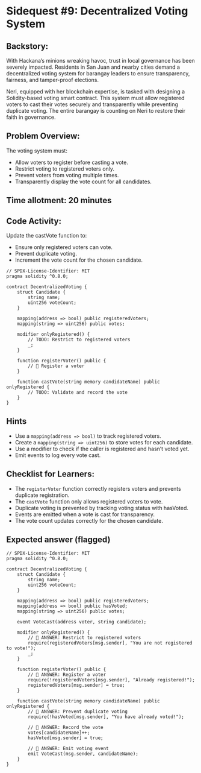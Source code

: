 # Sidequest #9: Decentralized Voting System

## Backstory:

With Hackana’s minions wreaking havoc, trust in local governance has been severely impacted. Residents in San Juan and nearby cities demand a decentralized voting system for barangay leaders to ensure transparency, fairness, and tamper-proof elections.

Neri, equipped with her blockchain expertise, is tasked with designing a Solidity-based voting smart contract. This system must allow registered voters to cast their votes securely and transparently while preventing duplicate voting. The entire barangay is counting on Neri to restore their faith in governance.

## Problem Overview:

The voting system must:

- Allow voters to register before casting a vote.
- Restrict voting to registered voters only.
- Prevent voters from voting multiple times.
- Transparently display the vote count for all candidates.

## Time allotment: 20 minutes

## Code Activity:

Update the castVote function to:

- Ensure only registered voters can vote.
- Prevent duplicate voting.
- Increment the vote count for the chosen candidate.

```solidity
// SPDX-License-Identifier: MIT
pragma solidity ^0.8.0;

contract DecentralizedVoting {
    struct Candidate {
        string name;
        uint256 voteCount;
    }

    mapping(address => bool) public registeredVoters;
    mapping(string => uint256) public votes;

    modifier onlyRegistered() {
        // TODO: Restrict to registered voters
        _;
    }

    function registerVoter() public {
        // 🚩 Register a voter
    }

    function castVote(string memory candidateName) public onlyRegistered {
        // TODO: Validate and record the vote
    }
}
```

## Hints

- Use a `mapping(address => bool)` to track registered voters.
- Create a `mapping(string => uint256)` to store votes for each candidate.
- Use a modifier to check if the caller is registered and hasn’t voted yet.
- Emit events to log every vote cast.

## Checklist for Learners:

- The `registerVoter` function correctly registers voters and prevents duplicate registration.
- The `castVote` function only allows registered voters to vote.
- Duplicate voting is prevented by tracking voting status with hasVoted.
- Events are emitted when a vote is cast for transparency.
- The vote count updates correctly for the chosen candidate.

## Expected answer (flagged)

```solidity
// SPDX-License-Identifier: MIT
pragma solidity ^0.8.0;

contract DecentralizedVoting {
    struct Candidate {
        string name;
        uint256 voteCount;
    }

    mapping(address => bool) public registeredVoters;
    mapping(address => bool) public hasVoted;
    mapping(string => uint256) public votes;

    event VoteCast(address voter, string candidate);

    modifier onlyRegistered() {
        // 🏁 ANSWER: Restrict to registered voters
        require(registeredVoters[msg.sender], "You are not registered to vote!");
        _;
    }

    function registerVoter() public {
        // 🏁 ANSWER: Register a voter
        require(!registeredVoters[msg.sender], "Already registered!");
        registeredVoters[msg.sender] = true;
    }

    function castVote(string memory candidateName) public onlyRegistered {
        // 🏁 ANSWER: Prevent duplicate voting
        require(!hasVoted[msg.sender], "You have already voted!");

        // 🏁 ANSWER: Record the vote
        votes[candidateName]++;
        hasVoted[msg.sender] = true;

        // 🏁 ANSWER: Emit voting event
        emit VoteCast(msg.sender, candidateName);
    }
}
```
